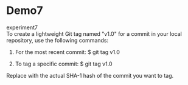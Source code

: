 # Demo7
experiment7
<br>
To create a lightweight Git tag named "v1.0" for a commit in your local repository, use the following commands:

1. For the most recent commit:
   $ git tag v1.0

2. To tag a specific commit:
   $ git tag v1.0 <commit-SHA>

Replace <commit-SHA> with the actual SHA-1 hash of the commit you want to tag.
